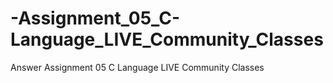 # -Assignment_05_C-Language_LIVE_Community_Classes
Answer  Assignment 05 C Language LIVE Community Classes
